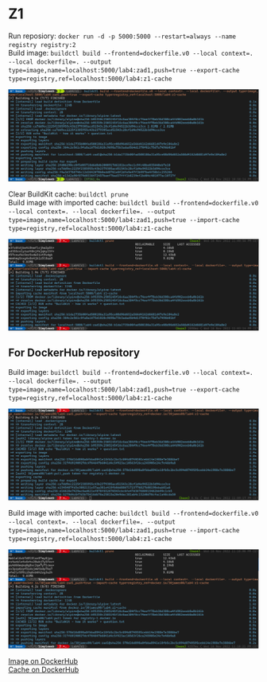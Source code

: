 # Z1

Run reposiory: `docker run -d -p 5000:5000 --restart=always --name registry registry:2`  
Build image: `buildctl build --frontend=dockerfile.v0 --local context=. --local dockerfile=. --output type=image,name=localhost:5000/lab4:zad1,push=true --export-cache type=registry,ref=localhost:5000/lab4:z1-cache`

![build](screenshots/build.png)

Clear BuildKit cache: `buildctl prune`  
Build image with imported cache: `buildctl build --frontend=dockerfile.v0 --local context=. --local dockerfile=. --output type=image,name=localhost:5000/lab4:zad1,push=true --import-cache type=registry,ref=localhost:5000/lab4:z1-cache`

![build-cache](screenshots/build-cache.png)

## For DockerHub repository

Build image: `buildctl build --frontend=dockerfile.v0 --local context=. --local dockerfile=. --output type=image,name=localhost:5000/lab4:zad1,push=true --export-cache type=registry,ref=localhost:5000/lab4:z1-cache`

![build-dockerhub](screenshots/build-dockerhub.png)

Build image with imported cache: `buildctl build --frontend=dockerfile.v0 --local context=. --local dockerfile=. --output type=image,name=localhost:5000/lab4:zad1,push=true --import-cache type=registry,ref=localhost:5000/lab4:z1-cache`

![build-dockerhub-cache](screenshots/build-dockerhub-cache.png)

[Image on DockerHub](https://hub.docker.com/layers/30james00/lab4/zad1/images/sha256-570d16d898a0fbba8941e18fb5c2bc5c094d8749595cebb14e1988e7e3886be7?context=repo)  
[Cache on DockerHub](https://hub.docker.com/layers/30james00/lab4/z1-cache/images/sha256-5279d4c6f7d3b75416db76a25815a20e9dac381ab4c152d0d76cfac1a46cda50?context=repo)